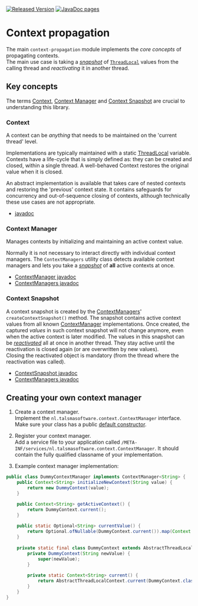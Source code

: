 [![Released Version][maven-img]][maven] 
[![JavaDoc pages][javadoc-img]][javadoc] 

# Context propagation

The main `context-propagation` module implements the _core concepts_ 
of propagating contexts.  
The main use case is taking a [_snapshot_][contextsnapshot] 
of [`ThreadLocal`][threadlocal] values from the calling thread 
and _reactivating_ it in another thread.

## Key concepts

The terms [Context](#context), [Context Manager](#context-manager) 
and [Context Snapshot](#context-snapshot) are crucial to understanding this library.

### Context

A context can be _anything_ that needs to be maintained on the 'current thread' level.

Implementations are typically maintained with a static [ThreadLocal] variable.
Contexts have a life-cycle that is simply defined as: they can be created and closed, 
within a single thread.
A well-behaved Context restores the original value when it is closed.

An abstract implementation is available that takes care of nested contexts 
and restoring the 'previous' context state.
It contains safeguards for concurrency and out-of-sequence closing of contexts, 
although technically these use cases are not appropriate.

- [javadoc](https://javadoc.io/page/nl.talsmasoftware.context/context-propagation/latest/nl/talsmasoftware/context/Context.html)

### Context Manager

Manages contexts by initializing and maintaining an active context value.

Normally it is not necessary to interact directly with individual context managers.
The `ContextManagers` utility class detects available context managers and lets 
you take a [_snapshot_](#context-snapshot) of **all** active contexts at once.

- [ContextManager javadoc][contextmanager]
- [ContextManagers javadoc][contextmanagers]

### Context Snapshot

A context snapshot is created by the [ContextManagers]' `createContextSnapshot()` method.
The snapshot contains active context values from all known [ContextManager] implementations.
Once created, the captured _values_ in such context snapshot will not change anymore, 
even when the active context is later modified. 
The values in this snapshot can be [_reactivated_](https://javadoc.io/page/nl.talsmasoftware.context/context-propagation/latest/nl/talsmasoftware/context/ContextSnapshot.html#reactivate--) all at once in another thread. 
They stay active until the reactivation is closed again (or are overwritten by new values).  
Closing the reactivated object is mandatory (from the thread where the reactivation was called).

- [ContextSnapshot javadoc](https://javadoc.io/page/nl.talsmasoftware.context/context-propagation/latest/nl/talsmasoftware/context/ContextSnapshot.html)
- [ContextManagers javadoc](https://javadoc.io/page/nl.talsmasoftware.context/context-propagation/latest/nl/talsmasoftware/context/ContextManagers.html)

## Creating your own context manager

1. Create a context manager.  
Implement the  `nl.talsmasoftware.context.ContextManager` interface.  
Make sure your class has a public [default constructor](https://en.wikipedia.org/wiki/Nullary_constructor).
  
2. Register your context manager.  
Add a service file to your application called `/META-INF/services/nl.talsmasoftware.context.ContextManager`.
It should contain the fully qualified classname of your implementation.

3. Example context manager implementation:
```java
public class DummyContextManager implements ContextManager<String> {
    public Context<String> initializeNewContext(String value) {
        return new DummyContext(value);
    }

    public Context<String> getActiveContext() {
        return DummyContext.current();
    }
    
    public static Optional<String> currentValue() {
        return Optional.ofNullable(DummyContext.current()).map(Context::getValue);
    }
    
    private static final class DummyContext extends AbstractThreadLocalContext<String> {
        private DummyContext(String newValue) {
            super(newValue);
        }
        
        private static Context<String> current() {
            return AbstractThreadLocalContext.current(DummyContext.class);
        }
    }
}
```


  [maven-img]: https://img.shields.io/maven-central/v/nl.talsmasoftware.context/context-propagation.svg
  [maven]: http://search.maven.org/#search%7Cga%7C1%7Cg%3A%22nl.talsmasoftware.context%22%20AND%20a%3A%22context-propagation%22
  [javadoc-img]: https://www.javadoc.io/badge/nl.talsmasoftware.context/context-propagation.svg
  [javadoc]: https://www.javadoc.io/doc/nl.talsmasoftware.context/context-propagation 

  [threadlocal]: https://docs.oracle.com/javase/8/docs/api/java/lang/ThreadLocal.html
  [contextsnapshot]: https://javadoc.io/page/nl.talsmasoftware.context/context-propagation/latest/nl/talsmasoftware/context/ContextSnapshot.html
  [contextmanager]: https://javadoc.io/page/nl.talsmasoftware.context/context-propagation/latest/nl/talsmasoftware/context/ContextManager.html
  [contextmanagers]: https://javadoc.io/page/nl.talsmasoftware.context/context-propagation/latest/nl/talsmasoftware/context/ContextManagers.html

